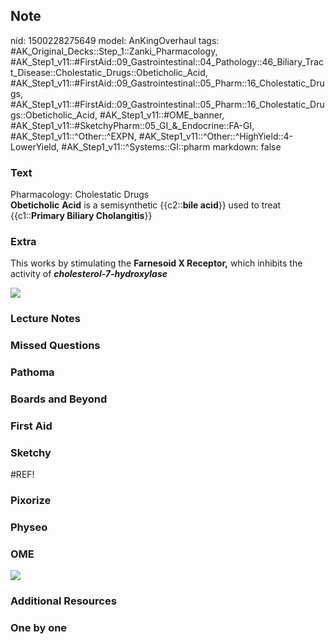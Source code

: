 ## Note
nid: 1500228275649
model: AnKingOverhaul
tags: #AK_Original_Decks::Step_1::Zanki_Pharmacology, #AK_Step1_v11::#FirstAid::09_Gastrointestinal::04_Pathology::46_Biliary_Tract_Disease::Cholestatic_Drugs::Obeticholic_Acid, #AK_Step1_v11::#FirstAid::09_Gastrointestinal::05_Pharm::16_Cholestatic_Drugs, #AK_Step1_v11::#FirstAid::09_Gastrointestinal::05_Pharm::16_Cholestatic_Drugs::Obeticholic_Acid, #AK_Step1_v11::#OME_banner, #AK_Step1_v11::#SketchyPharm::05_GI_&_Endocrine::FA-GI, #AK_Step1_v11::^Other::^EXPN, #AK_Step1_v11::^Other::^HighYield::4-LowerYield, #AK_Step1_v11::^Systems::GI::pharm
markdown: false

### Text
<div>
  Pharmacology: Cholestatic Drugs
</div>
<div>
  <b>Obeticholic</b> <b>Acid</b> is a semisynthetic {{c2::<b>bile
  acid</b>}} used to treat {{c1::<b>Primary Biliary
  Cholangitis</b>}}
</div>

### Extra
This works by stimulating the <b>Farnesoid X Receptor,</b> which
inhibits the activity of <b><i>cholesterol-7-hydroxylase</i></b>
<div><img src="paste-280624573186049.jpg"></div>

### Lecture Notes


### Missed Questions


### Pathoma


### Boards and Beyond


### First Aid


### Sketchy
#REF!

### Pixorize


### Physeo


### OME
<div class="ome-widget">
  <a href="https://onlinemeded.org?ref=anki"><img src=
  "_OME_AnkiFlashcards_General_3.png"></a>
</div>

### Additional Resources


### One by one

